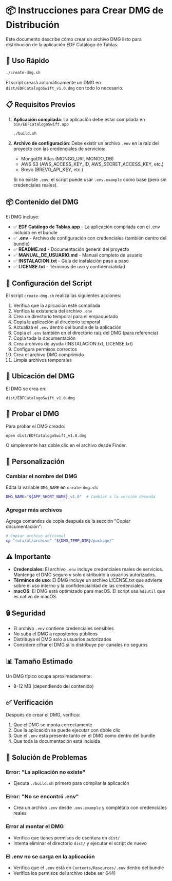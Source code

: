 # 📦 Instrucciones para Crear DMG de Distribución

Este documento describe cómo crear un archivo DMG listo para distribución de la aplicación EDF Catálogo de Tablas.

## 🚀 Uso Rápido

```bash
./create-dmg.sh
```

El script creará automáticamente un DMG en `dist/EDFCatalogoSwift_v1.0.dmg` con todo lo necesario.

## 📋 Requisitos Previos

1. **Aplicación compilada**: La aplicación debe estar compilada en `bin/EDFCatalogoSwift.app`
   ```bash
   ./build.sh
   ```

2. **Archivo de configuración**: Debe existir un archivo `.env` en la raíz del proyecto con las credenciales de servicios:
   - MongoDB Atlas (MONGO_URI, MONGO_DB)
   - AWS S3 (AWS_ACCESS_KEY_ID, AWS_SECRET_ACCESS_KEY, etc.)
   - Brevo (BREVO_API_KEY, etc.)

   Si no existe `.env`, el script puede usar `.env.example` como base (pero sin credenciales reales).

## 📦 Contenido del DMG

El DMG incluye:

- ✅ **EDF Catálogo de Tablas.app** - La aplicación compilada con el .env incluido en el bundle
- ✅ **.env** - Archivo de configuración con credenciales (también dentro del bundle)
- ✅ **README.md** - Documentación general del proyecto
- ✅ **MANUAL_DE_USUARIO.md** - Manual completo de usuario
- ✅ **INSTALACION.txt** - Guía de instalación paso a paso
- ✅ **LICENSE.txt** - Términos de uso y confidencialidad

## 🔧 Configuración del Script

El script `create-dmg.sh` realiza las siguientes acciones:

1. Verifica que la aplicación esté compilada
2. Verifica la existencia del archivo `.env`
3. Crea un directorio temporal para el empaquetado
4. Copia la aplicación al directorio temporal
5. Actualiza el `.env` dentro del bundle de la aplicación
6. Copia el `.env` también en el directorio raíz del DMG (para referencia)
7. Copia toda la documentación
8. Crea archivos de ayuda (INSTALACION.txt, LICENSE.txt)
9. Configura permisos correctos
10. Crea el archivo DMG comprimido
11. Limpia archivos temporales

## 📍 Ubicación del DMG

El DMG se crea en:
```
dist/EDFCatalogoSwift_v1.0.dmg
```

## 🧪 Probar el DMG

Para probar el DMG creado:

```bash
open dist/EDFCatalogoSwift_v1.0.dmg
```

O simplemente haz doble clic en el archivo desde Finder.

## 📝 Personalización

### Cambiar el nombre del DMG

Edita la variable `DMG_NAME` en `create-dmg.sh`:

```bash
DMG_NAME="${APP_SHORT_NAME}_v1.0"  # Cambiar a la versión deseada
```

### Agregar más archivos

Agrega comandos de copia después de la sección "Copiar documentación":

```bash
# Copiar archivo adicional
cp "ruta/al/archivo" "${DMG_TEMP_DIR}/package/"
```

## ⚠️ Importante

- **Credenciales**: El archivo `.env` incluye credenciales reales de servicios. Mantenga el DMG seguro y solo distribuirlo a usuarios autorizados.
- **Términos de uso**: El DMG incluye un archivo LICENSE.txt que advierte sobre el uso interno y la confidencialidad de las credenciales.
- **macOS**: El DMG está optimizado para macOS. El script usa `hdiutil` que es nativo de macOS.

## 🔒 Seguridad

- El archivo `.env` contiene credenciales sensibles
- No suba el DMG a repositorios públicos
- Distribuya el DMG solo a usuarios autorizados
- Considere cifrar el DMG si lo distribuye por canales no seguros

## 📊 Tamaño Estimado

Un DMG típico ocupa aproximadamente:
- 8-12 MB (dependiendo del contenido)

## ✅ Verificación

Después de crear el DMG, verifica:

1. Que el DMG se monta correctamente
2. Que la aplicación se puede ejecutar con doble clic
3. Que el `.env` está presente tanto en el DMG como dentro del bundle
4. Que toda la documentación está incluida

## 🐛 Solución de Problemas

### Error: "La aplicación no existe"
- Ejecuta `./build.sh` primero para compilar la aplicación

### Error: "No se encontró .env"
- Crea un archivo `.env` desde `.env.example` y complétalo con credenciales reales

### Error al montar el DMG
- Verifica que tienes permisos de escritura en `dist/`
- Intenta eliminar el directorio `dist/` y ejecutar el script de nuevo

### El .env no se carga en la aplicación
- Verifica que el `.env` está en `Contents/Resources/.env` dentro del bundle
- Verifica los permisos del archivo (debe ser 644)

